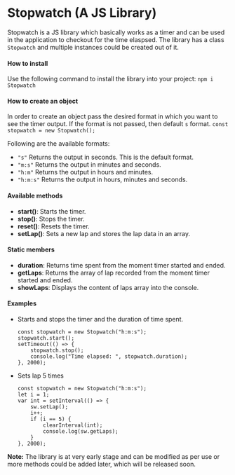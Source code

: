 # Stopwatch (A JS Library)

Stopwatch is a JS library which basically works as a timer and can be used in the application to checkout for the time elaspsed. The library has a class `Stopwatch` and multiple instances could be created out of it.

#### How to install

Use the following command to install the library into your project:
`npm i Stopwatch`

#### How to create an object

In order to create an object pass the desired format in which you want to see the timer output. If the format is not passed, then default `s` format.
`const stopwatch = new Stopwatch();`

Following are the available formats:

- `"s"` Returns the output in seconds. This is the default format.
- `"m:s"` Returns the output in minutes and seconds.
- `"h:m"` Returns the output in hours and minutes.
- `"h:m:s"` Returns the output in hours, minutes and seconds.

#### Available methods

- **start()**: Starts the timer.
- **stop()**: Stops the timer.
- **reset()**: Resets the timer.
- **setLap()**: Sets a new lap and stores the lap data in an array.

#### Static members

- **duration**: Returns time spent from the moment timer started and ended.
- **getLaps**: Returns the array of lap recorded from the moment timer started and ended.
- **showLaps**: Displays the content of laps array into the console.

#### Examples

- Starts and stops the timer and the duration of time spent.

      const stopwatch = new Stopwatch("h:m:s");
      stopwatch.start();
      setTimeout(() => {
          stopwatch.stop();
          console.log("Time elapsed: ", stopwatch.duration);
      }, 2000);

- Sets lap 5 times

      const stopwatch = new Stopwatch("h:m:s");
      let i = 1;
      var int = setInterval(() => {
          sw.setLap();
          i++;
          if (i == 5) {
              clearInterval(int);
              console.log(sw.getLaps);
          }
      }, 2000);

**Note:** The library is at very early stage and can be modified as per use or more methods could be added later, which will be released soon.
